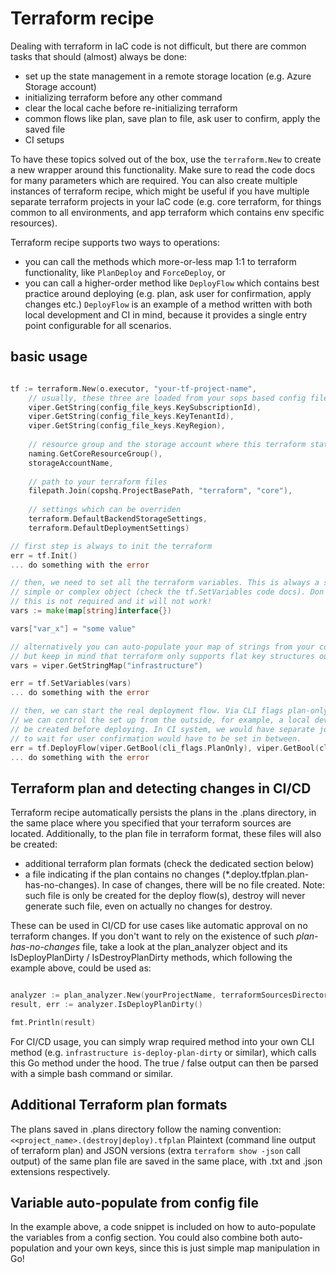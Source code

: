 # Terraform recipe

Dealing with terraform in IaC code is not difficult, but there are common tasks that should (almost) always be done:
- set up the state management in a remote storage location (e.g. Azure Storage account)
- initializing terraform before any other command
- clear the local cache before re-initializing terraform
- common flows like plan, save plan to file, ask user to confirm, apply the saved file
- CI setups

To have these topics solved out of the box, use the `terraform.New` to create a new wrapper around this functionality. 
Make sure to read the code docs for many parameters which are required. You can also create multiple instances of terraform
recipe, which might be useful if you have multiple separate terraform projects in your IaC code (e.g. core terraform, for 
things common to all environments, and app terraform which contains env specific resources).

Terraform recipe supports two ways to operations:
- you can call the methods which more-or-less map 1:1 to terraform functionality, like `PlanDeploy` and `ForceDeploy`, or
- you can call a higher-order method like `DeployFlow` which contains best practice around deploying (e.g. plan, ask user
  for confirmation, apply changes etc.) `DeployFlow` is an example of a method written with both local development and CI 
  in mind, because it provides a single entry point configurable for all scenarios.

## basic usage

```go 

tf := terraform.New(o.executor, "your-tf-project-name",
    // usually, these three are loaded from your sops based config file
    viper.GetString(config_file_keys.KeySubscriptionId),
    viper.GetString(config_file_keys.KeyTenantId),
    viper.GetString(config_file_keys.KeyRegion),
    
    // resource group and the storage account where this terraform state will be stored
    naming.GetCoreResourceGroup(), 
    storageAccountName,
    
    // path to your terraform files
    filepath.Join(copshq.ProjectBasePath, "terraform", "core"),
    
    // settings which can be overriden
    terraform.DefaultBackendStorageSettings,
    terraform.DefaultDeploymentSettings)

// first step is always to init the terraform
err = tf.Init()
... do something with the error

// then, we need to set all the terraform variables. This is always a simple map of strings, but supporting any
// simple or complex object (check the tf.SetVariables code docs). Don't serialize your variables to JSON / string, 
// this is not required and it will not work!
vars := make(map[string]interface{})

vars["var_x"] = "some value"

// alternatively you can auto-populate your map of strings from your config (e.g. sops) with the help of viper,
// but keep in mind that terraform only supports flat key structures out of the box.
vars = viper.GetStringMap("infrastructure")

err = tf.SetVariables(vars)
... do something with the error

// then, we can start the real deployment flow. Via CLI flags plan-only, use-existing-plan and auto-approve (you need to define them yourself), 
// we can control the set up from the outside, for example, a local developer would have these flags set to false, so plan would 
// be created before deploying. In CI system, we would have separate jobs for creating and apply the plan, as a job
// to wait for user confirmation would have to be set in between. 
err = tf.DeployFlow(viper.GetBool(cli_flags.PlanOnly), viper.GetBool(cli_flags.UseExistingPlan), viper.GetBool(cli_flags.AutoApprove))
... do something with the error

```

## Terraform plan and detecting changes in CI/CD

Terraform recipe automatically persists the plans in the .plans directory, in the same place where you specified that your terraform 
sources are located. Additionally, to the plan file in terraform format, these files will also be created:

* additional terraform plan formats (check the dedicated section below)
* a file indicating if the plan contains no changes (*.deploy.tfplan.plan-has-no-changes). In case of changes, there will be no file created.
  Note: such file is only be created for the deploy flow(s), destroy will never generate such file, even on actually no changes for destroy.

These can be used in CI/CD for use cases like automatic approval on no terraform changes.  If you don't want to rely on the existence of such *plan-has-no-changes* file, 
take a look at the plan_analyzer object and its IsDeployPlanDirty / IsDestroyPlanDirty methods, which following the example above, could be used as:

```go 

analyzer := plan_analyzer.New(yourProjectName, terraformSourcesDirectory)
result, err := analyzer.IsDeployPlanDirty()

fmt.Println(result)

```

For CI/CD usage, you can simply wrap required method into your own CLI method (e.g. `infrastructure is-deploy-plan-dirty` or similar), 
which calls this Go method under the hood. The true / false output can then be parsed with a simple bash command or similar. 

## Additional Terraform plan formats

The plans saved in .plans directory follow the naming convention: `<<project_name>.(destroy|deploy).tfplan`
Plaintext (command line output of terraform plan) and JSON versions (extra `terraform show -json` call output) of the same plan
file are saved in the same place, with .txt and .json extensions respectively.

## Variable auto-populate from config file

In the example above, a code snippet is included on how to auto-populate the variables from a config section. You could also combine
both auto-population and your own keys, since this is just simple map manipulation in Go!
